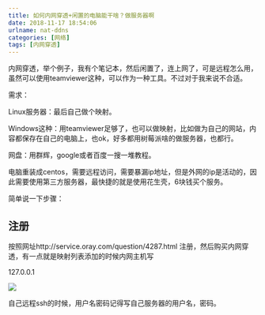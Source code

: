 ```yaml
---
title: 如何内网穿透+闲置的电脑能干啥？做服务器啊
date: 2018-11-17 18:54:06
urlname: nat-ddns
categories: [网络]
tags: [内网穿透]
---
```


内网穿透，举个例子，我有个笔记本，然后闲置了，连上网了，可是远程怎么用，虽然可以使用teamviewer这种，可以作为一种工具。不过对于我来说不合适。

<!--more-->

需求：

Linux服务器：最后自己做个映射。

Windows这种：用teamviewer足够了，也可以做映射，比如做为自己的网站，内容都保存在自己的电脑上，也ok，好多都用树莓派啥的做服务器，也都行。

网盘：用群辉，google或者百度一搜一堆教程。

电脑重装成centos，需要远程访问，需要暴漏ip地址，但是外网的ip是活动的，因此需要使用第三方服务器，最快捷的就是使用花生壳，6块钱买个服务。

简单说一下步骤：

## 注册

按照网址http://service.oray.com/question/4287.html 注册，然后购买内网穿透，有一点就是映射列表添加的时候内网主机写

127.0.0.1

![](https://i.loli.net/2019/11/03/5bcO3GYe8vQt9RU.jpg)

自己远程ssh的时候，用户名密码记得写自己服务器的用户名，密码。
